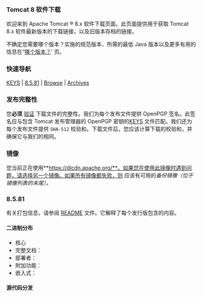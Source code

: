 ### Tomcat 8 软件下载

欢迎来到 Apache Tomcat ® 8.x 软件下载页面。此页面提供用于获取 Tomcat 8.x 软件最新版本的下载链接，以及旧版本存档的链接。

不确定您需要哪个版本？实施的规范版本、所需的最低 Java 版本以及更多有用的信息在“[哪个版本？](https://tomcat.apache.org/whichversion.html)' 页。

### 快速导航

[KEYS](https://downloads.apache.org/tomcat/tomcat-8/KEYS) | [8.5.81](https://tomcat.apache.org/download-80.cgi#8.5.81) | [Browse](https://dlcdn.apache.org/tomcat/tomcat-8/v8.5.81) | [Archives](https://archive.apache.org/dist/tomcat/tomcat-8)

### 发布完整性

您**必须** [验证](https://www.apache.org/info/verification.html) 下载文件的完整性。我们为每个发布文件提供 OpenPGP 签名。此签名应与包含 Tomcat 发布管理器的 OpenPGP 密钥的[KEYS](https://downloads.apache.org/tomcat/tomcat-8/KEYS) 文件匹配。我们还为每个发布文件提供 `SHA-512` 校验和。下载文件后，您应该计算下载的校验和，并确保它与我们的相同。

### 镜像

您当前正在使用**https://dlcdn.apache.org/**。如果您在使用此镜像时遇到问题，请选择另一个镜像。如果所有镜像都失败，则 应该有可用的*备份镜像（位于镜像列表的末尾）。*

### 8.5.81

有关打包信息，请参阅 [README](https://dlcdn.apache.org/tomcat/tomcat-8/v8.5.81/README.html) 文件。它解释了每个发行版包含的内容。

#### 二进制分布

- 核心
- 完整文档：
- 部署者：
- 附加功能：
- 嵌入式：

#### 源代码分发